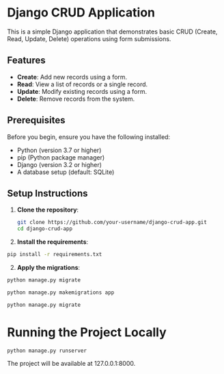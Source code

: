 # Django CRUD Application

This is a simple Django application that demonstrates basic CRUD (Create, Read, Update, Delete) operations using form submissions.

## Features

- **Create**: Add new records using a form.
- **Read**: View a list of records or a single record.
- **Update**: Modify existing records using a form.
- **Delete**: Remove records from the system.

## Prerequisites

Before you begin, ensure you have the following installed:

- Python (version 3.7 or higher)
- pip (Python package manager)
- Django (version 3.2 or higher)
- A database setup (default: SQLite)

## Setup Instructions

1. **Clone the repository**:
   ```bash
   git clone https://github.com/your-username/django-crud-app.git
   cd django-crud-app

2. **Install the requirements**:
```bash
pip install -r requirements.txt
```

2. **Apply the migrations**:
```bash
python manage.py migrate 
```
```bash
python manage.py makemigrations app
```
```bash
python manage.py migrate
```
# Running the Project Locally
```bash
python manage.py runserver 
```
The project will be available at 127.0.0.1:8000.
